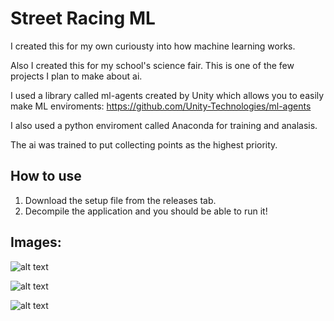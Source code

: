 # Street Racing ML
I created this for my own curiousty into how machine learning works.

Also I created this for my school's science fair. This is one of the few projects I plan to make about ai.

I used a library called ml-agents created by Unity which allows you to easily make ML enviroments: https://github.com/Unity-Technologies/ml-agents

I also used a python enviroment called Anaconda for training and analasis.

The ai was trained to put collecting points as the highest priority. 

##  How to use
1. Download the setup file from the releases tab.
3. Decompile the application and you should be able to run it!

## Images:
![alt text](https://github.com/sw1pe/Street-Racing-ML/blob/master/Images/Capture.JPG)

![alt text](https://github.com/sw1pe/Street-Racing-ML/blob/master/Images/mlStreetRacing.jpg)

![alt text](https://github.com/sw1pe/Street-Racing-ML/blob/master/Images/Capture2.JPG)
